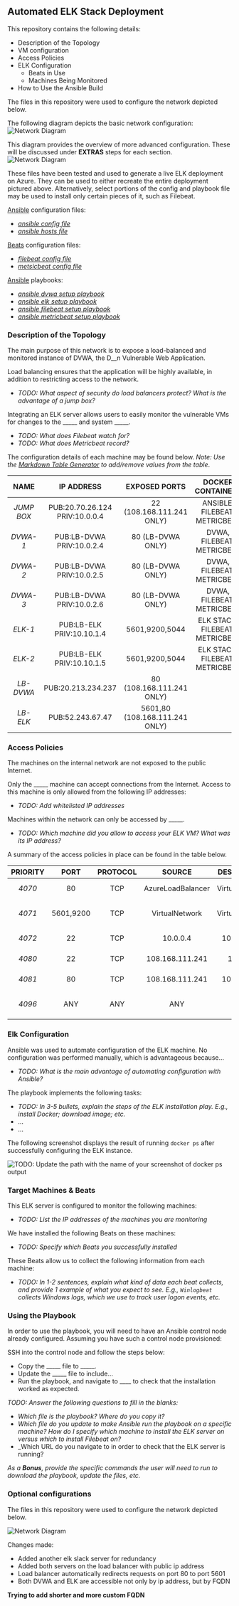 ## Automated ELK Stack Deployment

This repository contains the following details:
- Description of the Topology
- VM configuration
- Access Policies
- ELK Configuration
  - Beats in Use
  - Machines Being Monitored
- How to Use the Ansible Build



The files in this repository were used to configure the network depicted below.

The following diagram depicts the basic network configuration:
![Network Diagram](https://github.com/rrazumov-rrs/cyber-project/blob/main/IMAGES/NET-DIAGRAM-ORIGINAL.png)


This diagram provides the overview of more advanced configuration. These will be discussed under __EXTRAS__ steps for each section.
![Network Diagram](https://github.com/rrazumov-rrs/cyber-project/blob/main/IMAGES/NET-DIAGRAM-EXTRA.png)

These files have been tested and used to generate a live ELK deployment on Azure. They can be used to either recreate the entire deployment pictured above. Alternatively, select portions of the config and playbook file may be used to install only certain pieces of it, such as Filebeat.

[Ansible](https://github.com/rrazumov-rrs/cyber-project/tree/main/CONFIG) configuration files:
- _[ansible config file](https://github.com/rrazumov-rrs/cyber-project/blob/main/)_
- _[ansible hosts file](https://github.com/rrazumov-rrs/cyber-project/blob/main/)_

[Beats](https://github.com/rrazumov-rrs/cyber-project/blob/main/BEATS) configuration files:
- _[filebeat config file](https://github.com/rrazumov-rrs/cyber-project/blob/main/BEATS/filebeat-config.yml)_
- _[metsicbeat config file](https://github.com/rrazumov-rrs/cyber-project/blob/main/BEATS/metricbeat-config.yml)_

[Ansible](https://github.com/rrazumov-rrs/cyber-project/tree/main/PLAYBOOKS) playbooks:
- _[ansible dvwa setup playbook](https://github.com/rrazumov-rrs/cyber-project/blob/main/)_
- _[ansible elk setup playbook](https://github.com/rrazumov-rrs/cyber-project/blob/main/)_
- _[ansible filebeat setup playbook](https://github.com/rrazumov-rrs/cyber-project/blob/main/)_
- _[ansible metricbeat setup playbook](https://github.com/rrazumov-rrs/cyber-project/blob/main/)_





### Description of the Topology



The main purpose of this network is to expose a load-balanced and monitored instance of DVWA, the D__n Vulnerable Web Application.

Load balancing ensures that the application will be highly available, in addition to restricting access to the network.
- _TODO: What aspect of security do load balancers protect? What is the advantage of a jump box?_

Integrating an ELK server allows users to easily monitor the vulnerable VMs for changes to the _____ and system _____.
- _TODO: What does Filebeat watch for?_
- _TODO: What does Metricbeat record?_

The configuration details of each machine may be found below.
_Note: Use the [Markdown Table Generator](http://www.tablesgenerator.com/markdown_tables) to add/remove values from the table_.

|  **NAME**  |         **IP ADDRESS**         |        **EXPOSED PORTS**       |      **DOCKER CONTAINERS**      |
|:----------:|:------------------------------:|:------------------------------:|:-------------------------------:|
| _JUMP BOX_ | PUB:20.70.26.124 PRIV:10.0.0.4 |    22 (108.168.111.241 ONLY)   |  ANSIBLE, FILEBEAT, METRICBEAT  |
|  _DVWA-1_  |    PUB:LB-DVWA PRIV:10.0.2.4   |        80 (LB-DVWA ONLY)       |    DVWA, FILEBEAT, METRICBEAT   |
|  _DVWA-2_  |    PUB:LB-DVWA PRIV:10.0.2.5   |        80 (LB-DVWA ONLY)       |    DVWA, FILEBEAT, METRICBEAT   |
|  _DVWA-3_  |    PUB:LB-DVWA PRIV:10.0.2.6   |        80 (LB-DVWA ONLY)       |    DVWA, FILEBEAT, METRICBEAT   |
|   _ELK-1_  |    PUB:LB-ELK PRIV:10.10.1.4   |         5601,9200,5044         | ELK STACK, FILEBEAT, METRICBEAT |
|   _ELK-2_  |    PUB:LB-ELK PRIV:10.10.1.5   |         5601,9200,5044         | ELK STACK, FILEBEAT, METRICBEAT |
|  _LB-DVWA_ |       PUB:20.213.234.237       |    80 (108.168.111.241 ONLY)   |                                 |
|  _LB-ELK_  |        PUB:52.243.67.47        | 5601,80 (108.168.111.241 ONLY) |                                 |

### Access Policies

The machines on the internal network are not exposed to the public Internet. 

Only the _____ machine can accept connections from the Internet. Access to this machine is only allowed from the following IP addresses:
- _TODO: Add whitelisted IP addresses_

Machines within the network can only be accessed by _____.
- _TODO: Which machine did you allow to access your ELK VM? What was its IP address?_

A summary of the access policies in place can be found in the table below.

| **PRIORITY** | **PORT** | **PROTOCOL** | **SOURCE** | **DESTINATION** | **ACTION** | **DESCRIPTION** |
|:---:|:---:|:---:|:---:|:---:|:---:|:---:|
| _4070_ | 80 | TCP | AzureLoadBalancer | VirtualNetwork | ALLOW | LOADBALLANCER HEALTH PROBES |
| _4071_ | 5601,9200 | TCP | VirtualNetwork | VirtualNetwork | ALLOW | SEND STATISTICS TO ELK |
| _4072_ | 22 | TCP | 10.0.0.4 | 10.0.1.0/24 | ALLOW | SSH FROM JBOX TO DVWA |
| _4080_ | 22 | TCP | 108.168.111.241 | 10.0.0.4 | ALLOW | SSH FROM HOME TO JBOX |
| _4081_ | 80 | TCP | 108.168.111.241 | 10.0.1.0/24 | ALLOW | HTTP FROM HOME TO DVWA |
| _4096_ | ANY | ANY | ANY | ANY | DENY | DENY ALL TRAFFIC ON VNET |

### Elk Configuration

Ansible was used to automate configuration of the ELK machine. No configuration was performed manually, which is advantageous because...
- _TODO: What is the main advantage of automating configuration with Ansible?_

The playbook implements the following tasks:
- _TODO: In 3-5 bullets, explain the steps of the ELK installation play. E.g., install Docker; download image; etc._
- ...
- ...

The following screenshot displays the result of running `docker ps` after successfully configuring the ELK instance.

![TODO: Update the path with the name of your screenshot of docker ps output](Images/docker_ps_output.png)

### Target Machines & Beats
This ELK server is configured to monitor the following machines:
- _TODO: List the IP addresses of the machines you are monitoring_

We have installed the following Beats on these machines:
- _TODO: Specify which Beats you successfully installed_

These Beats allow us to collect the following information from each machine:
- _TODO: In 1-2 sentences, explain what kind of data each beat collects, and provide 1 example of what you expect to see. E.g., `Winlogbeat` collects Windows logs, which we use to track user logon events, etc._

### Using the Playbook
In order to use the playbook, you will need to have an Ansible control node already configured. Assuming you have such a control node provisioned: 

SSH into the control node and follow the steps below:
- Copy the _____ file to _____.
- Update the _____ file to include...
- Run the playbook, and navigate to ____ to check that the installation worked as expected.

_TODO: Answer the following questions to fill in the blanks:_
- _Which file is the playbook? Where do you copy it?_
- _Which file do you update to make Ansible run the playbook on a specific machine? How do I specify which machine to install the ELK server on versus which to install Filebeat on?_
- _Which URL do you navigate to in order to check that the ELK server is running?

_As a **Bonus**, provide the specific commands the user will need to run to download the playbook, update the files, etc._

### Optional configurations


The files in this repository were used to configure the network depicted below.

![Network Diagram](https://github.com/rrazumov-rrs/rrazumov-rrs/blob/main/Diagrams/ELK_STACK_PROJECT-BONUS.png)

Changes made:

- Added another elk slack server for redundancy
- Added both servers on the load balancer with public ip address
- Load balancer automatically redirects requests on port 80 to port 5601
- Both DVWA and ELK are accessible not only by ip address, but by FQDN

**Trying to add shorter and more custom FQDN**